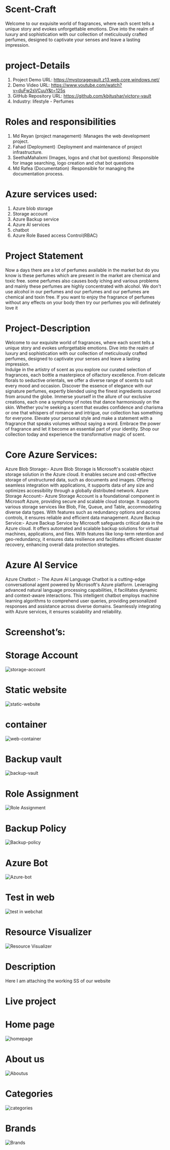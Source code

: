 # Scent-Craft
Welcome to our exquisite world of fragrances, where each scent tells a unique story and evokes unforgettable emotions. Dive into the realm of luxury and sophistication with our collection of meticulously crafted perfumes, designed to captivate your senses and leave a lasting impression.

# project-Details
1. Project Demo URL: https://mystoragevault.z13.web.core.windows.net/
2. Demo Video URL: https://www.youtube.com/watch?v=duFw2sVCuuY&t=125s
3. GitHub Repository URL: https://github.com/kbjtushar/victory-vault
4. Industry: lifestyle - Perfumes

# Roles and responsibilities
1. Md Reyan (project management) :Manages the web development project.
2. Fahad (Deployment) :Deployment and maintenance of project infrastructure.
3. SeethaMahalxmi (Images, logos and chat bot questions) :Responsible for image searching, logo creation and chat bot questions
4. Md Rafea (Documentation) :Responsible for managing the documentation process.

# Azure services used:
1. Azure blob storage
2. Storage account
3. Azure Backup service
4. Azure AI services
5. chatbot
6. Azure Role Based access Control(RBAC)

# Project Statement
Now a days there are a lot of perfumes available in the market but do you know is these perfumes which are present in the market are chemical and toxic free. some perfumes also causes body iching and various problems and mainly these perfumes are highly concentrated with alcohol. We don't use alcohol in our perfumes and our perfumes and our perfumes are chemical and toxin free. If you want to enjoy the fragrance of perfumes without any effects on your body then try our perfumes you will definately love it

# Project-Description
Welcome to our exquisite world of fragrances, where each scent tells a unique story and evokes unforgettable emotions. Dive into the realm of luxury and sophistication with our collection of meticulously crafted perfumes, designed to captivate your senses and leave a lasting impression.
<br>
Indulge in the artistry of scent as you explore our curated selection of fragrances, each bottle a masterpiece of olfactory excellence. From delicate florals to seductive orientals, we offer a diverse range of scents to suit every mood and occasion.
Discover the essence of elegance with our signature perfumes, expertly blended using the finest ingredients sourced from around the globe. Immerse yourself in the allure of our exclusive creations, each one a symphony of notes that dance harmoniously on the skin.
Whether you're seeking a scent that exudes confidence and charisma or one that whispers of romance and intrigue, our collection has something for everyone. Elevate your personal style and make a statement with a fragrance that speaks volumes without saying a word.
Embrace the power of fragrance and let it become an essential part of your identity. Shop our collection today and experience the transformative magic of scent.

# Core Azure Services:
Azure Blob Storage:- Azure Blob Storage is Microsoft's scalable object storage solution in the Azure cloud. It enables secure and cost-effective storage of unstructured data, such as documents and images. Offering seamless integration with applications, it supports data of any size and optimizes accessibility through a globally distributed network. 
Azure Storage Account:- Azure Storage Account is a foundational component in Microsoft Azure, providing secure and scalable cloud storage. It supports various storage services like Blob, File, Queue, and Table, accommodating diverse data types. With features such as redundancy options and access controls, it ensures reliable and efficient data management. 
Azure Backup Service:- Azure Backup Service by Microsoft safeguards critical data in the Azure cloud. It offers automated and scalable backup solutions for virtual machines, applications, and files. With features like long-term retention and geo-redundancy, it ensures data resilience and facilitates efficient disaster recovery, enhancing overall data protection strategies.

# Azure AI Service
Azure Chatbot :- The Azure AI Language Chatbot is a cutting-edge conversational agent powered by Microsoft's Azure platform. Leveraging advanced natural language processing capabilities, it facilitates dynamic and context-aware interactions. This intelligent chatbot employs machine learning algorithms to comprehend user queries, providing personalized responses and assistance across diverse domains. Seamlessly integrating with Azure services, it ensures scalability and reliability.

# Screenshot’s:
# Storage Account

![storage-account](https://github.com/Reyan2354/project-scent_craft/assets/144935640/5be4d9de-ca6f-4e7c-b819-8574520f9839)

# Static website
![static-website](https://github.com/Reyan2354/project-scent_craft/assets/144935640/b2774483-8e15-4dd7-bbf5-bbf72fc55861)

# container
![web-container](https://github.com/Reyan2354/project-scent_craft/assets/144935640/7d4c0803-f4ff-4b05-8690-5217cc94ea57)

# Backup vault
![backup-vault](https://github.com/Reyan2354/project-scent_craft/assets/144935640/164e21f4-ef84-4f0c-854d-d257ebc81b4b)

# Role Assignment
![Role Assignment](https://github.com/Reyan2354/project-scent_craft/assets/144935640/25536899-eee1-44ea-bcb5-ca287e698594)

# Backup Policy
![Backup-policy](https://github.com/Reyan2354/project-scent_craft/assets/144935640/3e7ff030-7558-4ed8-a67e-f9b560612c92)

# Azure Bot
![Azure-bot](https://github.com/Reyan2354/project-scent_craft/assets/144935640/d715b1ef-24d6-484a-b830-00e22dd8c41e)

# Test in web
![test in webchat](https://github.com/Reyan2354/project-scent_craft/assets/144935640/ecfea909-19f0-4789-b6ec-8eeeeaaa7a5f)

# Resource Visualizer
![Resource Visualizer](https://github.com/Reyan2354/project-scent_craft/assets/144935640/b35c3368-994c-44a5-a241-3eea76ecdd9f)

# Description
Here I am attaching the working SS of our website

# Live project

# Home page
![homepage](https://github.com/Reyan2354/project-scent_craft/assets/144935640/9d083529-ba6d-4b58-9fa8-7533a55dafbc)

# About us
![Aboutus](https://github.com/Reyan2354/project-scent_craft/assets/144935640/61254bbb-a183-49fa-886d-c1831035a738)

# Categories
![categories](https://github.com/Reyan2354/project-scent_craft/assets/144935640/bb789f49-3647-4d02-8f30-9920b49bfba3)

# Brands
![Brands](https://github.com/Reyan2354/project-scent_craft/assets/144935640/83fa2a51-a060-4615-9654-2e5676e70688)









